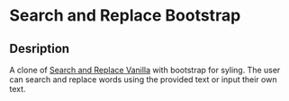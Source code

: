 # Search and Replace Bootstrap

## Desription
A clone of [Search and Replace Vanilla](https://github.com/nealwc/search-and-replace-vanilla) with bootstrap for syling. The user can search and replace words using the provided text or input their own text.

<!--- need screenshot
![Search and Replace screenshot](./search-and-replace.png)
>

## Deployment

[Search and Replace](https://nealwc.github.io/search-and-replace-vanilla/) is delpoyed on GitHub Pages.
